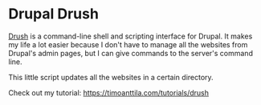 # Drupal Drush

[Drush](https://www.drush.org/) is a command-line shell and scripting interface for Drupal. It makes my life a lot easier because I don't have to manage all the websites from Drupal's admin pages, but I can give commands to the server's command line.

This little script updates all the websites in a certain directory.

Check out my tutorial:
https://timoanttila.com/tutorials/drush
